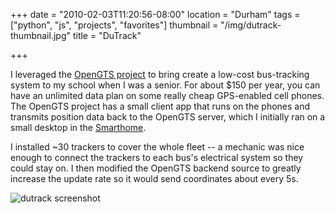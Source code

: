 +++
date = "2010-02-03T11:20:56-08:00"
location = "Durham"
tags = ["python", "js", "projects", "favorites"]
thumbnail = "/img/dutrack-thumbnail.jpg"
title = "DuTrack"

+++

I leveraged the [OpenGTS project](http://www.opengts.org/)
to bring create a low-cost bus-tracking system to my school when I was a senior.
For about $150 per year, you can have an unlimited data plan on some really cheap GPS-enabled cell phones.
The OpenGTS project has a small client app that runs on the phones
and transmits position data back to the OpenGTS server,
which I initially ran on a small desktop in the [Smarthome](http://smarthome.duke.edu).

<!--more-->

I installed ~30 trackers to cover the whole fleet --
a mechanic was nice enough to connect the trackers to each bus's electrical system so they could stay on.
I then modified the OpenGTS backend source to greatly increase the update rate so it would send coordinates about every 5s.

![dutrack screenshot](/img/dutrack-alpha.jpg)
